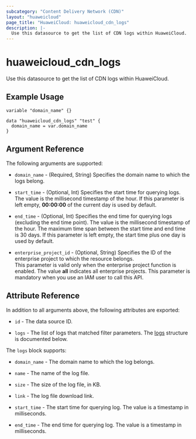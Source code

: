 ```yaml
---
subcategory: "Content Delivery Network (CDN)"
layout: "huaweicloud"
page_title: "HuaweiCloud: huaweicloud_cdn_logs"
description: |-
  Use this datasource to get the list of CDN logs within HuaweiCloud.
---
```


# huaweicloud_cdn_logs

Use this datasource to get the list of CDN logs within HuaweiCloud.

## Example Usage

```hcl
variable "domain_name" {}

data "huaweicloud_cdn_logs" "test" {
  domain_name = var.domain_name
}
```

## Argument Reference

The following arguments are supported:

* `domain_name` - (Required, String) Specifies the domain name to which the logs belong.

* `start_time` - (Optional, Int) Specifies the start time for querying logs.
  The value is the millisecond timestamp of the hour.
  If this parameter is left empty, **00:00:00** of the current day is used by default.

* `end_time` - (Optional, Int) Specifies the end time for querying logs (excluding the end time point).
  The value is the millisecond timestamp of the hour. The maximum time span between the start time and
  end time is 30 days.
  If this parameter is left empty, the start time plus one day is used by default.

* `enterprise_project_id` - (Optional, String) Specifies the ID of the enterprise project to which the resource
  belongs.  
  This parameter is valid only when the enterprise project function is enabled.
  The value **all** indicates all enterprise projects.
  This parameter is mandatory when you use an IAM user to call this API.

## Attribute Reference

In addition to all arguments above, the following attributes are exported:

* `id` - The data source ID.

* `logs` - The list of logs that matched filter parameters.
  The [logs](#cdn_logs_struct) structure is documented below.

<a name="cdn_logs_struct"></a>
The `logs` block supports:

* `domain_name` - The domain name to which the log belongs.

* `name` - The name of the log file.

* `size` - The size of the log file, in KB.

* `link` - The log file download link.

* `start_time` - The start time for querying log. The value is a timestamp in milliseconds.

* `end_time` - The end time for querying log. The value is a timestamp in milliseconds.
